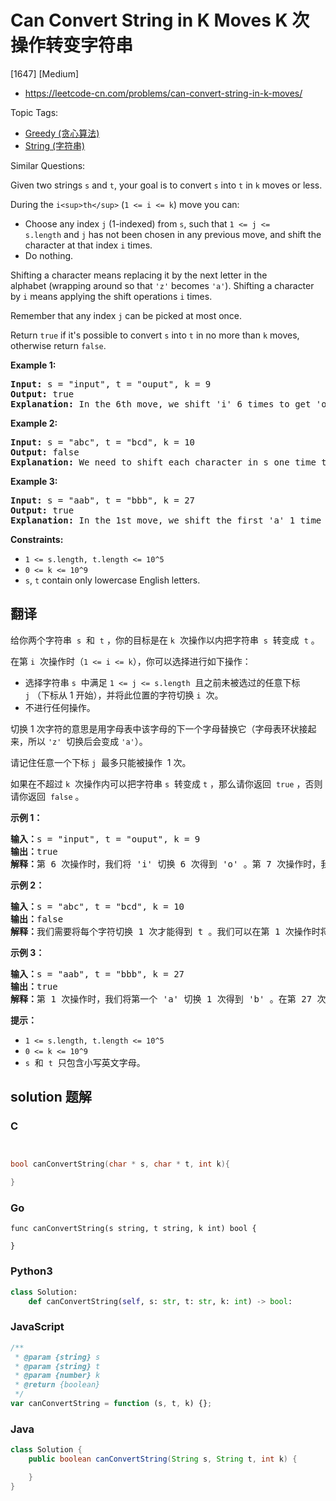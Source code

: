 # Can Convert String in K Moves K 次操作转变字符串

[1647] [Medium]

- https://leetcode-cn.com/problems/can-convert-string-in-k-moves/

Topic Tags:

- [Greedy (贪心算法)](https://leetcode-cn.com/tag/greedy/)
- [String (字符串)](https://leetcode-cn.com/tag/string/)

Similar Questions:

Given two strings `s` and `t`, your goal is to convert `s` into `t` in `k` moves or less.

During the `i<sup>th</sup>` (`1 <= i <= k`) move you can:

- Choose any index `j` (1-indexed) from `s`, such that `1 <= j <= s.length` and `j` has not been chosen in any previous move, and shift the character at that index `i` times.
- Do nothing.

Shifting a character means replacing it by the next letter in the alphabet (wrapping around so that `'z'` becomes `'a'`). Shifting a character by `i` means applying the shift operations `i` times.

Remember that any index `j` can be picked at most once.

Return `true` if it's possible to convert `s` into `t` in no more than `k` moves, otherwise return `false`.

**Example 1:**

<pre><strong>Input:</strong> s = "input", t = "ouput", k = 9
<strong>Output:</strong> true
<b>Explanation: </b>In the 6th move, we shift 'i' 6 times to get 'o'. And in the 7th move we shift 'n' to get 'u'.
</pre>

**Example 2:**

<pre><strong>Input:</strong> s = "abc", t = "bcd", k = 10
<strong>Output:</strong> false
<strong>Explanation: </strong>We need to shift each character in s one time to convert it into t. We can shift 'a' to 'b' during the 1st move. However, there is no way to shift the other characters in the remaining moves to obtain t from s.
</pre>

**Example 3:**

<pre><strong>Input:</strong> s = "aab", t = "bbb", k = 27
<strong>Output:</strong> true
<b>Explanation: </b>In the 1st move, we shift the first 'a' 1 time to get 'b'. In the 27th move, we shift the second 'a' 27 times to get 'b'.
</pre>

**Constraints:**

- `1 <= s.length, t.length <= 10^5`
- `0 <= k <= 10^9`
- `s`, `t` contain only lowercase English letters.

## 翻译

给你两个字符串  `s`  和  `t` ，你的目标是在 `k`  次操作以内把字符串  `s`  转变成  `t` 。

在第 `i`  次操作时（`1 <= i <= k`），你可以选择进行如下操作：

- 选择字符串 `s`  中满足 `1 <= j <= s.length`  且之前未被选过的任意下标 `j` （下标从 1 开始），并将此位置的字符切换 `i`  次。
- 不进行任何操作。

切换 1 次字符的意思是用字母表中该字母的下一个字母替换它（字母表环状接起来，所以 `'z'`  切换后会变成 `'a'`）。

请记住任意一个下标 `j`  最多只能被操作  1 次。

如果在不超过 `k`  次操作内可以把字符串 `s`  转变成 `t` ，那么请你返回  `true` ，否则请你返回  `false` 。

**示例 1：**

<pre><strong>输入：</strong>s = "input", t = "ouput", k = 9
<strong>输出：</strong>true
<strong>解释：</strong>第 6 次操作时，我们将 'i' 切换 6 次得到 'o' 。第 7 次操作时，我们将 'n' 切换 7 次得到 'u' 。
</pre>

**示例 2：**

<pre><strong>输入：</strong>s = "abc", t = "bcd", k = 10
<strong>输出：</strong>false
<strong>解释：</strong>我们需要将每个字符切换 1 次才能得到 t 。我们可以在第 1 次操作时将 'a' 切换成 'b' ，但另外 2 个字母在剩余操作中无法再转变为 t 中对应字母。
</pre>

**示例 3：**

<pre><strong>输入：</strong>s = "aab", t = "bbb", k = 27
<strong>输出：</strong>true
<strong>解释：</strong>第 1 次操作时，我们将第一个 'a' 切换 1 次得到 'b' 。在第 27 次操作时，我们将第二个字母 'a' 切换 27 次得到 'b' 。
</pre>

**提示：**

- `1 <= s.length, t.length <= 10^5`
- `0 <= k <= 10^9`
- `s`  和  `t`  只包含小写英文字母。

## solution 题解

### C

```c


bool canConvertString(char * s, char * t, int k){

}
```

### Go

```golang
func canConvertString(s string, t string, k int) bool {

}
```

### Python3

```python
class Solution:
    def canConvertString(self, s: str, t: str, k: int) -> bool:
```

### JavaScript

```javascript
/**
 * @param {string} s
 * @param {string} t
 * @param {number} k
 * @return {boolean}
 */
var canConvertString = function (s, t, k) {};
```

### Java

```java
class Solution {
    public boolean canConvertString(String s, String t, int k) {

    }
}
```
